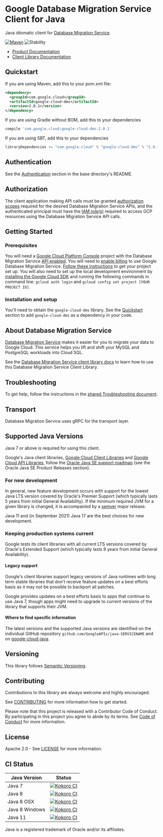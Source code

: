 # Google Database Migration Service Client for Java

Java idiomatic client for [Database Migration Service][product-docs].

[![Maven][maven-version-image]][maven-version-link]
![Stability][stability-image]

- [Product Documentation][product-docs]
- [Client Library Documentation][javadocs]


## Quickstart


If you are using Maven, add this to your pom.xml file:


```xml
<dependency>
  <groupId>com.google.cloud</groupId>
  <artifactId>google-cloud-dms</artifactId>
  <version>2.0.1</version>
</dependency>

```

If you are using Gradle without BOM, add this to your dependencies

```Groovy
compile 'com.google.cloud:google-cloud-dms:2.0.1'
```

If you are using SBT, add this to your dependencies

```Scala
libraryDependencies += "com.google.cloud" % "google-cloud-dms" % "2.0.1"
```

## Authentication

See the [Authentication][authentication] section in the base directory's README.

## Authorization

The client application making API calls must be granted [authorization scopes][auth-scopes] required for the desired Database Migration Service APIs, and the authenticated principal must have the [IAM role(s)][predefined-iam-roles] required to access GCP resources using the Database Migration Service API calls.

## Getting Started

### Prerequisites

You will need a [Google Cloud Platform Console][developer-console] project with the Database Migration Service [API enabled][enable-api].
You will need to [enable billing][enable-billing] to use Google Database Migration Service.
[Follow these instructions][create-project] to get your project set up. You will also need to set up the local development environment by
[installing the Google Cloud SDK][cloud-sdk] and running the following commands in command line:
`gcloud auth login` and `gcloud config set project [YOUR PROJECT ID]`.

### Installation and setup

You'll need to obtain the `google-cloud-dms` library.  See the [Quickstart](#quickstart) section
to add `google-cloud-dms` as a dependency in your code.

## About Database Migration Service


[Database Migration Service][product-docs] makes it easier for you to migrate your data to Google Cloud. This service helps you lift and shift your MySQL and PostgreSQL workloads into Cloud SQL.

See the [Database Migration Service client library docs][javadocs] to learn how to
use this Database Migration Service Client Library.






## Troubleshooting

To get help, follow the instructions in the [shared Troubleshooting document][troubleshooting].

## Transport

Database Migration Service uses gRPC for the transport layer.

## Supported Java Versions

Java 7 or above is required for using this client.

Google's Java client libraries,
[Google Cloud Client Libraries][cloudlibs]
and
[Google Cloud API Libraries][apilibs],
follow the
[Oracle Java SE support roadmap][oracle]
(see the Oracle Java SE Product Releases section).

### For new development

In general, new feature development occurs with support for the lowest Java
LTS version covered by  Oracle's Premier Support (which typically lasts 5 years
from initial General Availability). If the minimum required JVM for a given
library is changed, it is accompanied by a [semver][semver] major release.

Java 11 and (in September 2021) Java 17 are the best choices for new
development.

### Keeping production systems current

Google tests its client libraries with all current LTS versions covered by
Oracle's Extended Support (which typically lasts 8 years from initial
General Availability).

#### Legacy support

Google's client libraries support legacy versions of Java runtimes with long
term stable libraries that don't receive feature updates on a best efforts basis
as it may not be possible to backport all patches.

Google provides updates on a best efforts basis to apps that continue to use
Java 7, though apps might need to upgrade to current versions of the library
that supports their JVM.

#### Where to find specific information

The latest versions and the supported Java versions are identified on
the individual GitHub repository `github.com/GoogleAPIs/java-SERVICENAME`
and on [google-cloud-java][g-c-j].

## Versioning


This library follows [Semantic Versioning](http://semver.org/).



## Contributing


Contributions to this library are always welcome and highly encouraged.

See [CONTRIBUTING][contributing] for more information how to get started.

Please note that this project is released with a Contributor Code of Conduct. By participating in
this project you agree to abide by its terms. See [Code of Conduct][code-of-conduct] for more
information.


## License

Apache 2.0 - See [LICENSE][license] for more information.

## CI Status

Java Version | Status
------------ | ------
Java 7 | [![Kokoro CI][kokoro-badge-image-1]][kokoro-badge-link-1]
Java 8 | [![Kokoro CI][kokoro-badge-image-2]][kokoro-badge-link-2]
Java 8 OSX | [![Kokoro CI][kokoro-badge-image-3]][kokoro-badge-link-3]
Java 8 Windows | [![Kokoro CI][kokoro-badge-image-4]][kokoro-badge-link-4]
Java 11 | [![Kokoro CI][kokoro-badge-image-5]][kokoro-badge-link-5]

Java is a registered trademark of Oracle and/or its affiliates.

[product-docs]: https://cloud.google.com/database-migration/docs
[javadocs]: https://googleapis.dev/java/google-cloud-dms/latest/index.html
[kokoro-badge-image-1]: http://storage.googleapis.com/cloud-devrel-public/java/badges/java-dms/java7.svg
[kokoro-badge-link-1]: http://storage.googleapis.com/cloud-devrel-public/java/badges/java-dms/java7.html
[kokoro-badge-image-2]: http://storage.googleapis.com/cloud-devrel-public/java/badges/java-dms/java8.svg
[kokoro-badge-link-2]: http://storage.googleapis.com/cloud-devrel-public/java/badges/java-dms/java8.html
[kokoro-badge-image-3]: http://storage.googleapis.com/cloud-devrel-public/java/badges/java-dms/java8-osx.svg
[kokoro-badge-link-3]: http://storage.googleapis.com/cloud-devrel-public/java/badges/java-dms/java8-osx.html
[kokoro-badge-image-4]: http://storage.googleapis.com/cloud-devrel-public/java/badges/java-dms/java8-win.svg
[kokoro-badge-link-4]: http://storage.googleapis.com/cloud-devrel-public/java/badges/java-dms/java8-win.html
[kokoro-badge-image-5]: http://storage.googleapis.com/cloud-devrel-public/java/badges/java-dms/java11.svg
[kokoro-badge-link-5]: http://storage.googleapis.com/cloud-devrel-public/java/badges/java-dms/java11.html
[stability-image]: https://img.shields.io/badge/stability-ga-green
[maven-version-image]: https://img.shields.io/maven-central/v/com.google.cloud/google-cloud-dms.svg
[maven-version-link]: https://search.maven.org/search?q=g:com.google.cloud%20AND%20a:google-cloud-dms&core=gav
[authentication]: https://github.com/googleapis/google-cloud-java#authentication
[auth-scopes]: https://developers.google.com/identity/protocols/oauth2/scopes
[predefined-iam-roles]: https://cloud.google.com/iam/docs/understanding-roles#predefined_roles
[iam-policy]: https://cloud.google.com/iam/docs/overview#cloud-iam-policy
[developer-console]: https://console.developers.google.com/
[create-project]: https://cloud.google.com/resource-manager/docs/creating-managing-projects
[cloud-sdk]: https://cloud.google.com/sdk/
[troubleshooting]: https://github.com/googleapis/google-cloud-common/blob/master/troubleshooting/readme.md#troubleshooting
[contributing]: https://github.com/googleapis/java-dms/blob/master/CONTRIBUTING.md
[code-of-conduct]: https://github.com/googleapis/java-dms/blob/master/CODE_OF_CONDUCT.md#contributor-code-of-conduct
[license]: https://github.com/googleapis/java-dms/blob/master/LICENSE
[enable-billing]: https://cloud.google.com/apis/docs/getting-started#enabling_billing
[enable-api]: https://console.cloud.google.com/flows/enableapi?apiid=dms.googleapis.com
[libraries-bom]: https://github.com/GoogleCloudPlatform/cloud-opensource-java/wiki/The-Google-Cloud-Platform-Libraries-BOM
[shell_img]: https://gstatic.com/cloudssh/images/open-btn.png

[semver]: https://semver.org/
[cloudlibs]: https://cloud.google.com/apis/docs/client-libraries-explained
[apilibs]: https://cloud.google.com/apis/docs/client-libraries-explained#google_api_client_libraries
[oracle]: https://www.oracle.com/java/technologies/java-se-support-roadmap.html
[g-c-j]: http://github.com/googleapis/google-cloud-java
